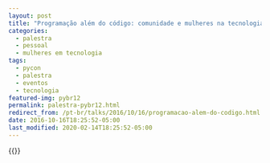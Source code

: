 ```yaml
---
layout: post
title: "Programação além do código: comunidade e mulheres na tecnologia [Python Brasil 12]"
categories:
  - palestra
  - pessoal
  - mulheres em tecnologia
tags:
  - pycon
  - palestra
  - eventos
  - tecnologia
featured-img: pybr12
permalink: palestra-pybr12.html
redirect_from: /pt-br/talks/2016/10/16/programacao-alem-do-codigo.html
date: 2016-10-16T18:25:52-05:00
last_modified: 2020-02-14T18:25:52-05:00
---
```

<!--more-->

{{<youtube sfbMb1yLRRY>}}
